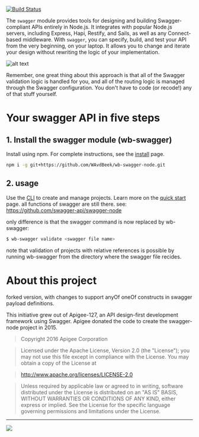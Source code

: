 [![Build Status](https://travis-ci.org/swagger-api/swagger-node.svg?branch=master)](https://travis-ci.org/swagger-api/swagger-node) 

The `swagger` module provides tools for designing and building Swagger-compliant APIs entirely in Node.js. It integrates with popular Node.js servers, including Express, Hapi, Restify, and Sails, as well as any Connect-based middleware. With `swagger`, you can specify, build, and test your API from the very beginning, on your laptop. It allows you to change and iterate your design without rewriting the logic of your implementation.

![alt text](./docs/images/overview2.png)


Remember, one great thing about this approach is that all of the Swagger validation logic is handled for you, and all of the routing logic is managed through the Swagger configuration. You don't have to code (or recode!) any of that stuff yourself.

# Your swagger API in five steps

## 1. Install the swagger module (wb-swagger)

Install using npm. For complete instructions, see the [install](./docs/install.md) page.

```bash
npm i -g git+https://github.com/WAvdBeek/wb-swagger-node.git
```

## 2. usage

Use the [CLI](./docs/cli.md) to create and manage projects. Learn more on the [quick start](./docs/quick-start.md) page.
all functions of swagger are still there.
see: https://github.com/swagger-api/swagger-node

only difference is that the swagger command is now replaced by wb-swagger:

```bash
$ wb-swagger validate <swagger file name>
```

note that validation of projects with relative references is possible by running wb-swagger from the directory where the swagger file recides.


# <a name="about"></a>About this project

forked version, with changes to support anyOf oneOf constructs in swagger payload definitions.

This initiative grew out of Apigee-127, an API design-first development framework using Swagger.
Apigee donated the code to create the swagger-node project in 2015.

 >Copyright 2016 Apigee Corporation

 >Licensed under the Apache License, Version 2.0 (the "License");
 you may not use this file except in compliance with the License.
 You may obtain a copy of the License at

 >http://www.apache.org/licenses/LICENSE-2.0

 >Unless required by applicable law or agreed to in writing, software
 distributed under the License is distributed on an "AS IS" BASIS,
 WITHOUT WARRANTIES OR CONDITIONS OF ANY KIND, either express or implied.
 See the License for the specific language governing permissions and
 limitations under the License.

---
<img src="http://swagger.io/wp-content/uploads/2016/02/logo.jpg"/>
